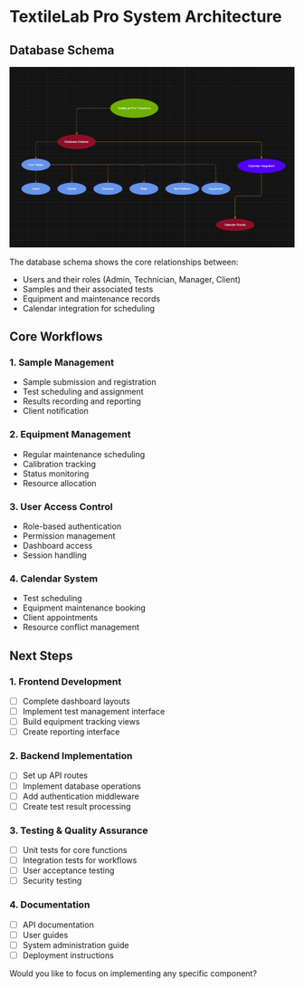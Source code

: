 # TextileLab Pro System Architecture

## Database Schema
![Database Schema](./images/ksnip_20250119-172548.png)

The database schema shows the core relationships between:
- Users and their roles (Admin, Technician, Manager, Client)
- Samples and their associated tests
- Equipment and maintenance records
- Calendar integration for scheduling

## Core Workflows

### 1. Sample Management
- Sample submission and registration
- Test scheduling and assignment
- Results recording and reporting
- Client notification

### 2. Equipment Management
- Regular maintenance scheduling
- Calibration tracking
- Status monitoring
- Resource allocation

### 3. User Access Control
- Role-based authentication
- Permission management
- Dashboard access
- Session handling

### 4. Calendar System
- Test scheduling
- Equipment maintenance booking
- Client appointments
- Resource conflict management

## Next Steps

### 1. Frontend Development
- [ ] Complete dashboard layouts
- [ ] Implement test management interface
- [ ] Build equipment tracking views
- [ ] Create reporting interface

### 2. Backend Implementation
- [ ] Set up API routes
- [ ] Implement database operations
- [ ] Add authentication middleware
- [ ] Create test result processing

### 3. Testing & Quality Assurance
- [ ] Unit tests for core functions
- [ ] Integration tests for workflows
- [ ] User acceptance testing
- [ ] Security testing

### 4. Documentation
- [ ] API documentation
- [ ] User guides
- [ ] System administration guide
- [ ] Deployment instructions

Would you like to focus on implementing any specific component?
